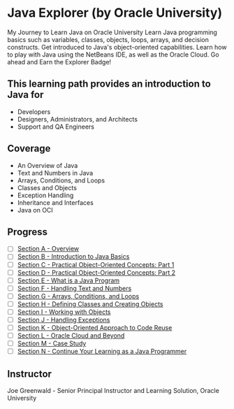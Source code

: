 # Java Explorer (by Oracle University)

My Journey to Learn Java on Oracle University
Learn Java programming basics such as variables, classes, objects, loops, arrays, and decision constructs. Get introduced to Java's object-oriented capabilities. Learn how to play with Java using the NetBeans IDE, as well as the Oracle Cloud. Go ahead and Earn the Explorer Badge!

## This learning path provides an introduction to Java for

- Developers
- Designers, Administrators, and Architects
- Support and QA Engineers

## Coverage

- An Overview of Java
- Text and Numbers in Java
- Arrays, Conditions, and Loops
- Classes and Objects
- Exception Handling
- Inheritance and Interfaces
- Java on OCI

## Progress

- [ ] [Section A - Overview](SectionA)
- [ ] [Section B - Introduction to Java Basics](SectionB)
- [ ] [Section C - Practical Object-Oriented Concepts: Part 1](SectionC)
- [ ] [Section D - Practical Object-Oriented Concepts: Part 2](SectionD)
- [ ] [Section E - What is a Java Program](SectionE)
- [ ] [Section F - Handling Text and Numbers](SectionF)
- [ ] [Section G - Arrays, Conditions, and Loops](SectionG)
- [ ] [Section H - Defining Classes and Creating Objects](SectionH)
- [ ] [Section I - Working with Objects](SectionI)
- [ ] [Section J - Handling Exceptions](SectionJ)
- [ ] [Section K - Object-Oriented Approach to Code Reuse](SectionK)
- [ ] [Section L - Oracle Cloud and Beyond](SectionL)
- [ ] [Section M - Case Study](SectionM)
- [ ] [Section N - Continue Your Learning as a Java Programmer](SectionN)

## Instructor

Joe Greenwald - Senior Principal Instructor and Learning Solution, Oracle University
